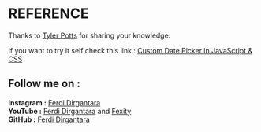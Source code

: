 # **REFERENCE**
Thanks to [Tyler Potts](https://www.youtube.com/channel/UCBBGM84ZOs7z5jpTQAaZ_Hg) for sharing your knowledge.

If you want to try it self check this link :
[Custom Date Picker in JavaScript & CSS](https://youtu.be/wY2dao1hJms)   

## **Follow me on :**  
**Instagram :** [Ferdi Dirgantara](https://www.instagram.com/iamferdidirgantara)  
**YouTube :** [Ferdi Dirgantara](https://www.youtube.com/channel/UCeaggiYCZtYIbXNcZbecFHg) and [Fexity](https://www.youtube.com/user/FerdiDirgantara)  
**GitHub :** [Ferdi Dirgantara](https://www.github.com/fdirgaa)